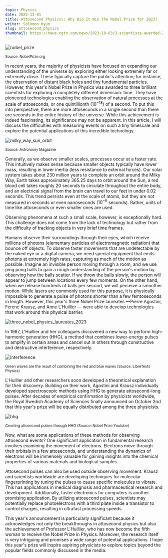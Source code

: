 ```yaml
---
topic: Physics
date: 2023-11-01
title: Attosecond Physics\: Why Did It Win the Nobel Prize for 2023?
writer: Solomon Hyun
slug: attosecond_physics
thumbnail: https://news.cgtn.com/news/2023-10-03/3-scientists-awarded-2023-Nobel-Prize-in-Physics-1nBg0xV00aA/img/d65d1deffc8f403c93eca32a93de812b/d65d1deffc8f403c93eca32a93de812b.jpeg
---
```

![nobel_prize](https://www.nobelprize.org/images/52993-landscape-full-width-2x.jpg)

<sup>Source: NobelPrize.org</sup>

In recent years, the majority of physicists have focused on expanding our understanding of the universe by exploring either looking extremely far or extremely close. These typically capture the public's attention; for instance, the observation of distant black holes and tiny fundamental particles. However, this year's Nobel Prize in Physics was awarded to three brilliant scientists for exploring a completely different dimension: time. They have pioneered technologies enabling the observation of natural processes at the scale of attoseconds, or one quintillionth ($10^{-18}$) of a second. To put this into perspective, there are more attoseconds in a single second than there are seconds in the entire history of the universe. While this achievement is indeed fascinating, its significance may not be apparent. In this article, I will discuss the difficulties with measuring events on such a tiny timescale and explore the potential applications of this incredible technology.

![milky_way_sun_orbit](https://www.astronomy.com/wp-content/uploads/sites/2/2023/02/ask12.png)

<sup>Source: Astronomy Magazine</sup>

Generally, as we observe smaller scales, processes occur at a faster rate. This intuitively makes sense because smaller objects typically have lower mass, resulting in lower inertia (less resistance to external forces). Our solar system takes about 230 million years to complete an orbit around the Milky Way, Earth takes approximately 365.25 days to orbit around the Sun, a red blood cell takes roughly 20 seconds to circulate throughout the entire body, and an electrical signal from the brain can travel to our feet in under 0.02 seconds. This trend persists even at the scale of atoms, but they are not measured in seconds or even nanoseconds ($10^{-9}$ seconds). Rather, units of time like attoseconds or even smaller ones are used.

Observing phenomena at such a small scale, however, is exceptionally hard. This challenge does not come from the lack of technology but rather from the difficulty of tracking objects in very brief time frames.

Humans observe their surroundings through their eyes, which receive millions of photons (elementary particles of electromagnetic radiation) that bounce off objects. To observe faster movements that are undetectable by the naked eye or a digital camera, we need special equipment that emits photons at extremely high rates, capturing as much of the motion as possible. Imagine an invisible person moving through a room, and we use ping pong balls to gain a rough understanding of the person's motion by observing how the balls scatter. If we throw the balls slowly, the person will appear to jump between locations every few moments. On the other hand, when we release hundreds of balls per second, we will perceive a smoother motion. While lasers are commonly used for this purpose, it is physically impossible to generate a pulse of photons shorter than a few femtoseconds in length. However, this year's three Nobel Prize laureates —Pierre Agostini, Ferenc Krausz, and Anne L'Huillier — were able to develop technologies that work around this physical barrier. 

![three_nobel_physics_laureates_2023](https://news.cgtn.com/news/2023-10-03/3-scientists-awarded-2023-Nobel-Prize-in-Physics-1nBg0xV00aA/img/d65d1deffc8f403c93eca32a93de812b/d65d1deffc8f403c93eca32a93de812b.jpeg)

In 1987, L'Huillier and her colleagues discovered a new way to perform high-harmonic generation (HHG), a method that combines lower-energy pulses to amplify in certain areas and cancel out in others through constructive and destructive interference, respectively.

![interference](https://phys.libretexts.org/@api/deki/files/43023/8.4-CD.png?revision=1&size=bestfit&width=801&height=405)

<sup>Green waves are the result of combining the red and blue waves (Source: LibreTexts Physics) </sup>

L'Huillier and other researchers soon developed a theoretical explanation for their discovery. Building on their work, Agostini and Krausz individually developed spectroscopic methods using HHG to generate attosecond-long pulses. After decades of empirical confirmation by physicists worldwide, the Royal Swedish Academy of Sciences finally announced on October 2nd that this year's prize will be equally distributed among the three physicists.

![hhg](../images/articles/nobel_prize_2023_hhg.png)

<sup>Creating attosecond pulses through HHG (Source: Nobel Prize Youtube)</sup>

Now, what are some applications of these methods for observing attosecond events? One significant application in fundamental research involves examining the movement of electrons. Electrons move through their orbitals in a few attoseconds, and understanding the dynamics of electrons will be immensely valuable for gaining insights into the chemical properties of various materials and biological samples.

Attosecond pulses can also be used outside observing movement. Krausz and scientists worldwide are developing techniques for molecular fingerprinting by tuning the pulses to cause specific molecules to vibrate. This has applications in medical diagnosis and pharmaceutical research and development. Additionally, faster electronics for computers is another promising application. By utilizing attosecond pulses, scientists may potentially replace photoelectrons with a third plate inside a transistor to control charges, resulting in ultrafast processing speeds.

This year's announcement is particularly significant because it acknowledges not only the breakthroughs in attosecond physics but also the achievement of Professor L'Huillier, who has now become the fifth woman to receive the Nobel Prize in Physics. Moreover, the research itself is very intriguing and promises a wide range of potential applications. I hope this year's prize will inspire aspiring physicists to explore topics beyond the popular fields commonly discussed in the media.